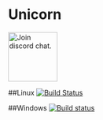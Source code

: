# Unicorn

<a target="_blank" href="https://discord.gg/kQVvHQg">
  <img src="https://discordapp.com/assets/bb408e0343ddedc0967f246f7e89cebf.svg" alt="Join discord chat." width="100">
</a>

##Linux [![Build Status](https://travis-ci.org/BraveEyed/Unicorn.svg?branch=master)](https://travis-ci.org/Godlike/Unicorn)

##Windows [![Build status](https://ci.appveyor.com/api/projects/status/s07un0snpmdj8auh?svg=true)](https://ci.appveyor.com/project/Warezovvv/unicorn-engine)
